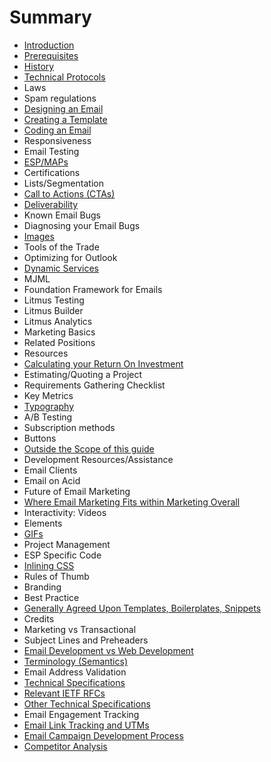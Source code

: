 # Summary

* [Introduction](README.md)
* [Prerequisites](prerequisites.md)
* [History](chapter1.md)
* [Technical Protocols](protocols.md)
* Laws
* Spam regulations
* [Designing an Email](designing-an-email.md)
* [Creating a Template](creating-a-template.md)
* [Coding an Email](coding-an-email.md)
* Responsiveness
* Email Testing
* [ESP\/MAPs](espmaps.md)
* Certifications
* Lists\/Segmentation
* [Call to Actions \(CTAs\)](call-to-actions.md)
* [Deliverability](deliverability.md)
* Known Email Bugs
* Diagnosing your Email Bugs
* [Images](images.md)
* Tools of the Trade
* Optimizing for Outlook
* [Dynamic Services](dynamic-services.md)
* MJML
* Foundation Framework for Emails
* Litmus Testing
* Litmus Builder
* Litmus Analytics
* Marketing Basics
* Related Positions
* Resources
* [Calculating your Return On Investment](calculating-roi.md)
* Estimating\/Quoting a Project
* Requirements Gathering Checklist
* Key Metrics
* [Typography](typography.md)
* A\/B Testing
* Subscription methods
* Buttons
* [Outside the Scope of this guide](outside-the-scope-of-this-guide.md)
* Development Resources\/Assistance
* Email Clients
* Email on Acid
* Future of Email Marketing
* [Where Email Marketing Fits within Marketing Overall](where-email-marketing-fits-within-marketing-overall.md)
* Interactivity: Videos
* Elements
* [GIFs](interactivity-gifs.md)
* Project Management
* ESP Specific Code
* [Inlining CSS](inlining-css.md)
* Rules of Thumb
* Branding
* Best Practice
* [Generally Agreed Upon Templates, Boilerplates, Snippets](generally-agreed-upon-templates-boilerplates-snippets.md)
* Credits
* Marketing vs Transactional
* Subject Lines and Preheaders
* [Email Development vs Web Development](email-development-vs-web-development.md)
* [Terminology \(Semantics\)](terminology-semantics.md)
* Email Address Validation
* [Technical Specifications](technical-specifications.md)
* [Relevant IETF RFCs](relevant-ietf-rfcs.md)
* [Other Technical Specifications](other-technical-specifications.md)
* Email Engagement Tracking
* [Email Link Tracking and UTMs](email-link-tracking-and-utms.md)
* [Email Campaign Development Process](email-campaign-development-process.md)
* [Competitor Analysis](competitor-analysis.md)


